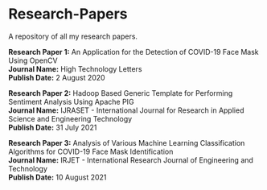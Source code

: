 # Research-Papers
A repository of all my research papers.

<b>Research Paper 1:</b> An Application for the Detection of COVID-19 Face Mask Using OpenCV <br>
<b>Journal Name:</b> High Technology Letters <br>
<b>Publish Date:</b> 2 August 2020 <br>

<b>Research Paper 2:</b> Hadoop Based Generic Template for Performing Sentiment Analysis Using Apache PIG <br>
<b>Journal Name:</b> IJRASET - International Journal for Research in Applied Science and Engineering Technology <br>
<b>Publish Date:</b> 31 July 2021 <br>

<b>Research Paper 3:</b> Analysis of Various Machine Learning Classification Algorithms for COVID-19 Face Mask Identification <br>
<b>Journal Name:</b> IRJET - International Research Journal of Engineering and Technology <br>
<b>Publish Date:</b> 10 August 2021 <br>
